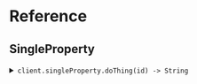 # Reference
## SingleProperty
<details><summary><code>client.singleProperty.doThing(id) -> String</code></summary>
<dl>
<dd>

#### 🔌 Usage

<dl>
<dd>

<dl>
<dd>

```java
client.singleProperty().doThing(
    id,
    GetThingRequest
        .builder()
        .includeRemoteData(true)
        .build()
);
```
</dd>
</dl>
</dd>
</dl>

#### ⚙️ Parameters

<dl>
<dd>

<dl>
<dd>

**id:** `String` 
    
</dd>
</dl>

<dl>
<dd>

**includeRemoteData:** `Optional<Boolean>` 
    
</dd>
</dl>
</dd>
</dl>


</dd>
</dl>
</details>
